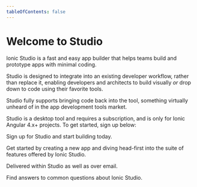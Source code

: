 ```yaml
---
tableOfContents: false
---
```


# Welcome to Studio

Ionic Studio is a fast and easy app builder that helps teams build and prototype apps with minimal coding.

Studio is designed to integrate into an existing developer workflow, rather than replace it, enabling developers and architects to build visually *or* drop down to code using their favorite tools.

Studio fully supports bringing code back into the tool, something virtually unheard of in the app development tools market.

Studio is a desktop tool and requires a subscription, and is only for Ionic Angular 4.x+ projects. To get started, sign up below:

<docs-cards class="static-width"> <docs-card header="Get Studio" href="https://ionicframework.com/studio?utm_source=docs&utm_medium=website&utm_campaign=studio%20launch" icon="/docs/assets/icons/guide-installation-icon.png"> 

Sign up for Studio and start building today.</docs-card>

<docs-card header="Quickstart" href="/docs/studio/guides/quickstart" img="/docs/assets/icons/guide-quickstart.png"> 

Get started by creating a new app and diving head-first into the suite of features offered by Ionic Studio.</docs-card>

<docs-card header="News & Updates" icon="/docs/assets/icons/guide-news-icon.png"> 

Delivered within Studio as well as over email.</docs-card>

<docs-card header="Studio FAQ" href="/docs/studio/faq" icon="/docs/assets/icons/guide-faq-icon.png"> 

Find answers to common questions about Ionic Studio.</docs-card> </docs-cards>